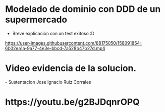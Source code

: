 



# Modelado de dominio con DDD de un supermercado

- Breve explicación con un test exitoso :D

https://user-images.githubusercontent.com/88175050/158091854-6b02ea1a-9a77-4e3e-bbcd-7a528b47b27d.mp4

<h1>Video evidencia de la solucion.</h1>
- Sustentacion Jose Ignacio Ruiz Corrales

<h1>https://youtu.be/g2BJDqnrOPQ<h1>
